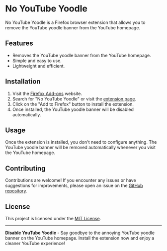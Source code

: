 # No YouTube Yoodle

No YouTube Yoodle is a Firefox browser extension that allows you to remove the YouTube yoodle banner from the YouTube homepage.

## Features

- Removes the YouTube yoodle banner from the YouTube homepage.
- Simple and easy to use.
- Lightweight and efficient.

## Installation

1. Visit the [Firefox Add-ons](https://addons.mozilla.org/) website.
2. Search for "No YouTube Yoodle" or visit the [extension page](https://addons.mozilla.org/extensions/no-youtube-yoodle).
3. Click on the "Add to Firefox" button to install the extension.
4. Once installed, the YouTube yoodle banner will be disabled automatically.

## Usage

Once the extension is installed, you don't need to configure anything. The YouTube yoodle banner will be removed automatically whenever you visit the YouTube homepage.

## Contributing

Contributions are welcome! If you encounter any issues or have suggestions for improvements, please open an issue on the [GitHub repository](https://github.com/Finnpl/NoYouTubeYoodle/issues).

## License

This project is licensed under the [MIT License](LICENSE).


---

**Disable YouTube Yoodle** - Say goodbye to the annoying YouTube yoodle banner on the YouTube homepage. Install the extension now and enjoy a cleaner YouTube experience!

